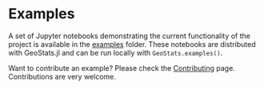 # Examples

A set of Jupyter notebooks demonstrating the current functionality of the project
is available in the [examples](http://nbviewer.jupyter.org/github/juliohm/GeoStats.jl/tree/master/examples)
folder. These notebooks are distributed with GeoStats.jl and can be run locally with
`GeoStats.examples()`.

Want to contribute an example? Please check the [Contributing](contributing.md) page.
Contributions are very welcome.
